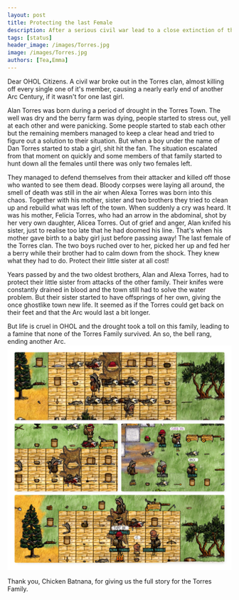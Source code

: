 ```yaml
---
layout: post
title: Protecting the last Female
description: After a serious civil war lead to a close extinction of the Torres Family, two brothers armed with knifes and pads guarded their little sister, the remaining female of their clan.
tags: [status]
header_image: /images/Torres.jpg
image: /images/Torres.jpg
authors: [Tea,Emma]
---
```


Dear OHOL Citizens. A civil war broke out in the Torres clan, almost killing off every single one of it's member, causing a nearly early end of another Arc Century, if it wasn't for one last girl.

Alan Torres was born during a period of drought in the Torres Town. The well was dry and the berry farm was dying, people started to stress out, yell at each other and were panicking. Some people started to stab each other but the remaining members managed to keep a clear head and tried to figure out a solution to their situation. But when a boy under the name of Dan Torres started to stab a girl, shit hit the fan. The situation escalated from that moment on quickly and some members of that family started to hunt down all the females until there was only two females left.

They managed to defend themselves from their attacker and killed off those who wanted to see them dead. Bloody corpses were laying all around, the smell of death was still in the air when Alexa Torres was born into this chaos. Together with his mother, sister and two brothers they tried to clean up and rebuild what was left of the town. When suddenly a cry was heard. It was his mother, Felicia Torres, who had an arrow in the abdominal, shot by her very own daughter, Alicea Torres. Out of grief and anger, Alan knifed his sister, just to realise too late that he had doomed his line. That's when his mother gave birth to a baby girl just before passing away! The last female of the Torres clan. The two boys ruched over to her, picked her up and fed her a berry while their brother had to calm down from the shock. They knew what they had to do. Protect their little sister at all cost! 

Years passed by and the two oldest brothers, Alan and Alexa Torres, had to protect their little sister from attacks of the other family. Their knifes were constantly drained in blood and the town still had to solve the water problem. But their sister started to have offsprings of her own, giving the once ghostlike town new life. It seemed as if the Torres could get back on their feet and that the Arc would last a bit longer.

But life is cruel in OHOL and the drought took a toll on this family, leading to a famine that none of the Torres Family survived. An so, the bell rang, ending another Arc.
![image](/images/Torres_bodyguard.jpg)

Thank you, Chicken Batnana, for giving us the full story for the Torres Family.